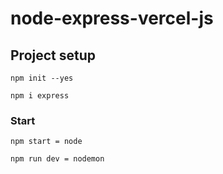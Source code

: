 # node-express-vercel-js

## Project setup

```
npm init --yes
```

```
npm i express
```

### Start

```
npm start = node
```

```
npm run dev = nodemon
```
